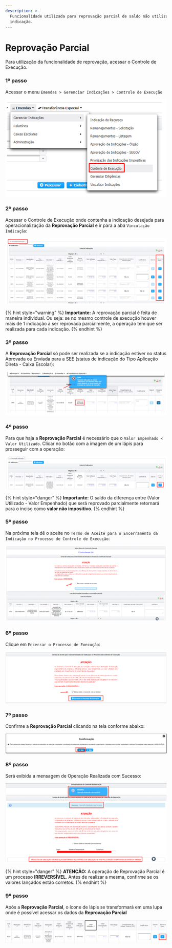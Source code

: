 ```yaml
---
description: >-
  Funcionalidade utilizada para reprovação parcial de saldo não utilizado da
  indicação.
---
```


# Reprovação Parcial

Para utilização da funcionalidade de reprovação, acessar o Controle de Execução.

### &#x20;1º passo

Acessar o menu `Emendas > Gerenciar Indicações > Controle de Execução`

![](<../../.gitbook/assets/image (369) (1).png>)

### 2º passo

Acessar o Controle de Execução onde contenha a indicação desejada para operacionalização da **Reprovação Parcial** e ir para a aba `Vinculação Indicação`:

![](<../../.gitbook/assets/image (373) (1).png>)

{% hint style="warning" %}
**Importante:** A reprovação parcial é feita de maneira individual. Ou seja: se no mesmo controle de execução houver mais de 1 indicação a ser reprovada parcialmente, a operação tem que ser realizada para cada indicação.
{% endhint %}

### 3º passo

&#x20;A **Reprovação Parcial** só pode ser realizada se a indicação estiver no status Aprovada ou Enviada para a SEE (status de indicação do Tipo Aplicação Direta - Caixa Escolar):

![](<../../.gitbook/assets/image (371) (1).png>)

### 4º passo&#x20;

Para que haja a **Reprovação Parcial** é necessário que o `Valor Empenhado < Valor Utilizado`.  Clicar no botão com a imagem de um lápis para prosseguir com a operação:&#x20;

![](<../../.gitbook/assets/image (366) (1).png>)

{% hint style="danger" %}
**Importante:** O saldo da diferença entre (Valor Utilizado - Valor Empenhado) que será reprovado parcialmente retornará para o inciso como **valor não impositivo**.
{% endhint %}

### 5º passo

Na próxima tela dê o aceite no `Termo de Aceite para o Encerramento da Indicação no Processo de Controle de Execução`:

![](<../../.gitbook/assets/image (372) (1).png>)

### 6º passo

Clique em `Encerrar o Processo de Execução`:

![](<../../.gitbook/assets/image (374) (1).png>)

### 7º passo

Confirme a **Reprovação Parcial** clicando na tela conforme abaixo:

![](<../../.gitbook/assets/image (370) (1).png>)

### 8º passo

Será exibida a mensagem de Operação Realizada com Sucesso:

![](<../../.gitbook/assets/image (363) (1).png>)

{% hint style="danger" %}
**ATENÇÃO:** A operação de Reprovação Parcial é um processo **IRREVERSÍVEL**. Antes de realizar a mesma, confirme se os valores lançados estão corretos.
{% endhint %}

### 9º passo

Após a **Reprovação Parcial**, o ícone de lápis se transformará em uma lupa onde é possível acessar os dados da **Reprovação Parcial**

![](<../../.gitbook/assets/image (368) (1).png>)
